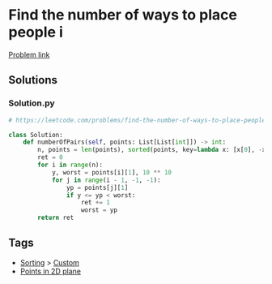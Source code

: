 # Find the number of ways to place people i

[Problem link](https://leetcode.com/problems/find-the-number-of-ways-to-place-people-i)

## Solutions


### Solution.py
```py
# https://leetcode.com/problems/find-the-number-of-ways-to-place-people-i

class Solution:
    def numberOfPairs(self, points: List[List[int]]) -> int:
        n, points = len(points), sorted(points, key=lambda x: [x[0], -x[1]])
        ret = 0
        for i in range(n):
            y, worst = points[i][1], 10 ** 10
            for j in range(i - 1, -1, -1):
                yp = points[j][1]
                if y <= yp < worst:
                    ret += 1
                    worst = yp
        return ret
```
## Tags

* [Sorting](/Collections/sorting.md#sorting) > [Custom](/Collections/sorting.md#custom)
* [Points in 2D plane](/Collections/points-in-2d-plane.md#points-in-2d-plane)
